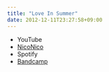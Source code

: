 ```yaml
---
title: "Love In Summer"
date: 2012-12-11T23:27:58+09:00
---
```


- YouTube
- [NicoNico](https://nico.ms/sm19559103)
- Spotify
- [Bandcamp](https://mikirihasshap.bandcamp.com/track/love-in-summer)

